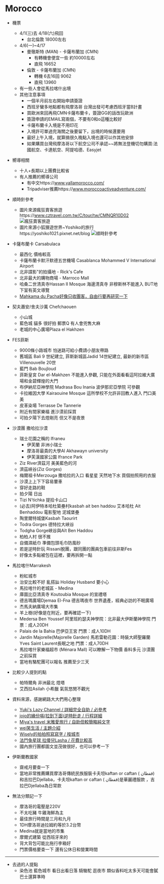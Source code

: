 # Morocco
- 機票
    - 4/1(三)去 4/18(六)飛回
        - 台北倫敦 18000左右
    - 4/6(一)~4/17
        - 曼徹斯特 (MAN) - 卡薩布蘭加 (CMN)
            - 有轉機會便宜一些  約10000左右 
            - 直飛 16652
        - 倫敦 - 卡薩布蘭加 (CMN)
            - 轉機 6去16回 9062
            - 直飛 13960
    - 有一些人會從馬拉喀什出境
    - 其他注意事項
        - 一個半月前左右開始申請簽證
        - 西班牙蠻多地點都有飛摩洛哥 台灣出發可考慮西班牙當B計畫
        - 買歐洲來回再飛CMN卡薩布蘭卡，簽證GG的話改玩歐洲
        - 簽證申請的EMAIL寫兩個，不要有0和o這種比較好
        - 卡薩布蘭卡入境是不用印花
        - 入境許可單過完海關之後要留下，出境的時候還要用
        - 最好上午入境，就算搞很久晚點入境也還可以作其他安排
        - 如果購買台灣飛摩洛哥以下航空公司不承認~~將無法登機切勿購買:法國航空、卡達航空、阿提哈德、Easyjet

- 嚮導相關
    - 十人+長期以上團費比較省
    - 有人推薦的嚮導公司
        - 有中文https://www.yallamorocco.com/
        - Tripadviser推薦https://www.moroccoactiveadventure.com/

- 順時針參考
    - 圖片來源瘋狂賣客旅遊https://www.cztravel.com.tw/C/tour/tw/CMNQR10D02
    ![瘋狂賣客旅遊](http://www.liontravel.com/Comm/2TRS/HotSale/photo/05/20170816_MAP.jpg)
    - 圖片來源小狐狸遊世界~Yoshiko的旅行https://yoshiko1021.pixnet.net/blog
    ![順時針參考](https://pic.pimg.tw/yoshiko1021/1519176106-2103964450.jpg)

- 卡薩布蘭卡 Carsabulaca
    - 最西化 價格較高
    - 卡薩布蘭卡默汗默德五世機場 Casablanca Mohammed V International Airport
    - 北非諜影"的拍攝地 - Rick's Cafe
    - 北非最大的購物商場 - Marroco Mall
    - 哈桑二世清真寺Hassan II Mosque 海邊清真寺 非穆斯林不能進入 BUT地下室有英文導覽
    - [Mahkama du Pacha好像只收團客，自由行要再研究一下](https://haruhii.pixnet.net/blog/post/44994843)

- 契夫蕭安/舍夫沙萬 Chefchaouen
    - 小山城
    - 藍色城 貓多 很好拍 郵票Q 有人會兜售大麻
    - 老城的中心廣場Plaza el Hakhzen

- FES菲斯
    - 9000條小路城市 怕迷路可給小費請小朋友帶路
    - 舊城區 Bali 9 世紀建立, 菲斯新城區Jadid 14世紀建立, 最新的新市區 Villenouvelle 20世
    - 藍門 Bab Boujloud
    - 菲斯皇宮 Dar el-Makhzen 不能進入參觀, 只能在外面看看這阿拉維大廣場和金碧輝煌的大門
    - 布伊納尼亞神學院 Madrasa Bou Inania 波伊那尼亞學院 可參觀
    - 卡拉維因大學 Kairaouine Mosque  這所學校不允許非回教人進入 門口美美
    - 皮革染場 Terrasse De Tannerie
    - 附近有間家樂福 進沙漠前採買
    - 可拍夕陽下去燈剛亮 但又不是夜景

- 沙漠團 撒哈拉沙漠
    - 瑞士花園之稱的 Ifraneu     
        - 伊芙蘭 非洲小瑞士
        - 摩洛哥最貴的大學Al Akhawayn university
        - 伊芙漢國家公園 Ifrance Park
    - Ziz River濟茲河 美美藍色的河
    - 濟茲峽谷(Ziz Gorges) 
    - 梅爾祖卡Merzouga 撒哈拉的入口 看星星 天然地下水 買個拍照用的衣服
    - 沙漠上上下下容易暈車
    - 穿好走路的鞋
    - 拍夕陽 日出
    - Tizi N'tichka 提拾卡山口
    - (必去)阿伊特本哈杜築壘村kasbah ait ben haddou  艾本哈杜 Ait Benhaddou 電影聖地 泥城堡壘
    - 陶里爾特城堡Kasbah Taourirt
    - Todra Gorges 德特拉大峽谷
    - Todgha Gorge峽谷與Aït Ben Haddou
    - 柏柏人村 很不推
    - 自備濕紙巾 準備包頭毛巾防風砂
    - 若是逆時針玩 Rissani脫團，跟同團的團員包車前往非斯Fes
    - 好像太多點被包在這裡，要再拆開一點

- 馬拉喀什Marrakesh  
    - 粉紅城市
    - 治安比較不好 亂搭訕 Holiday Husband 要小心
    - 馬拉喀什的老城區 - Medina
    - 庫圖比亞清真寺 Koutoubia Mosque 的宣禮塔
    - 德吉瑪廣場Djemaa El-Fna  德吉瑪夜市 世界遺產，經典必訪的不眠廣場
    - 杰馬夫納廣場大市集
    - 羊上樹(好像是在附近，要再確認一下)
    - Medersa Ben Youssef 阿里班約瑟夫神學院：北非最大伊斯蘭神學院 門票：成人20DH
    - Palais de la Bahia 巴伊亞王宮 門票：成人10DH
    - Jardin Majorelle(Majorelle Garden) 馬若雷勒花園：時裝大師聖羅蘭Yves Saint Laurent長眠之地 門票：成人70DH
    - 馬拉喀什家樂福超市 (Ménara Mall) 可以瞭解一下物價 香料多元 沙漠團之前採買
    - 當地有駱駝團可以報名 推薦至少三天 

- 比較少人提到的點
    - 帕特爾角 非洲最北 燈塔
    - 艾西拉Asilah 小希臘 氣氛悠閒不觀光

- 資料來源，感謝網路大大們用心整理
    - [Yuki's Lazy Channel / 詳細完全自助 / 必參考](https://haruhii.pixnet.net/blog/post/45171618-%E6%91%A9%E6%B4%9B%E5%93%A5%E8%87%AA%E5%8A%A9%E8%A1%8C%E7%A8%8B)
    - [jojo的緣份嗝(拉到下面)逆時針走 / 行程詳細](https://joannlsf.pixnet.net/blog/post/467916752-%5B%E6%91%A9%E6%B4%9B%E5%93%A5%5D10%E6%97%A5%E8%87%AA%E7%94%B1%E8%A1%8Cday1-1-%E6%91%A9%E6%B4%9B%E5%93%A5%E8%A1%8C%E7%A8%8B---%E6%8A%B5%E9%81%94%E5%8D%A1)
    - [Miya's travel 米雅愛旅行 / 自助但較簡略純文字](https://xvexvexve.pixnet.net/blog/post/31346764-morocco)
    - [wei笑生活 / 主題介紹](https://weismile.tw/category/travel/moroccotravel/)
    - [Wisely的拍拍照寫寫字 / 按城市](https://www.wiselyview.cc/read-category/wisely-world-travel/morocco-africa-travel)
    - [法鬥兔星球 拉傻兒Lasha / 花費比較高](https://lasha.tw/morocco/)
    - 國內旅行團都圖文並茂做很好，也可以參考一下

- 伊斯蘭教國家
    - 齋戒月要查一下
    - 當地非常推薦購買摩洛哥傳統民族服裝卡夫坦kaftan or caftan ( قفطان) 和吉拉巴Djellaba，卡夫坦kaftan or caftan ( قفطان)是華麗禮服款 ，吉拉巴Djellaba為日常款

- 無法分類記一下
    - 摩洛哥的電壓是220V
    - 不太吃豬 牛雞海鮮為主
    - 最佳旅行時間是三月和九月
    - 1DH摩洛哥迪拉姆約等於3.2台幣
    - Medina就是當地的市集
    - 摩爾式建築 從西班牙來的
    - 背大背包可能比拖行李箱好
    - 門票價格要查一下 還有公休日和營業時間

---
- 去過的人提點
    - 染色池 藍色城市 看日出看日落 騎駱駝 逛夜市 類似香料吃太多天可能會膩 巴士還算準時